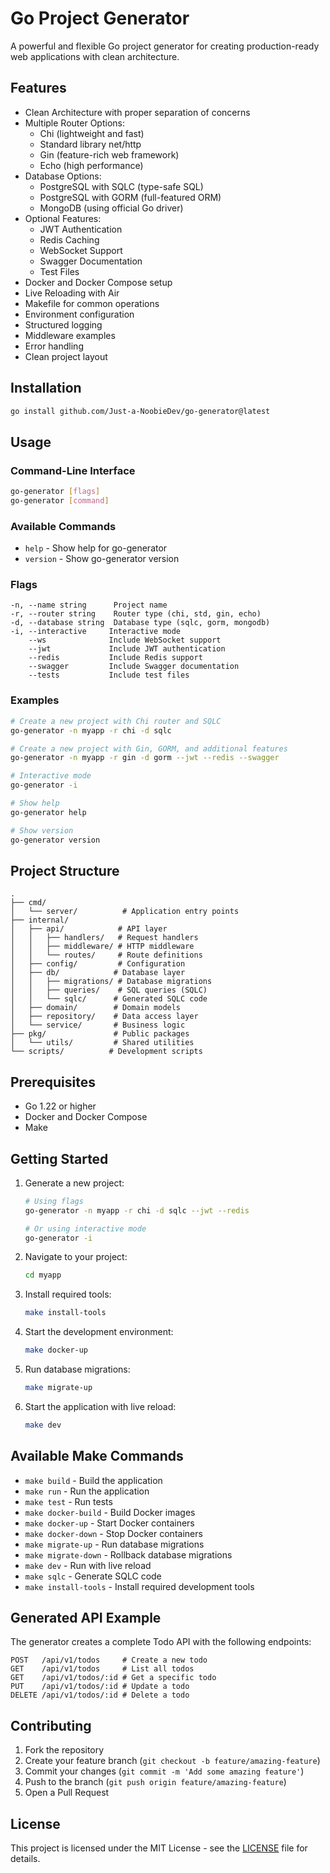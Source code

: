 # Go Project Generator

A powerful and flexible Go project generator for creating production-ready web applications with clean architecture.

## Features

- Clean Architecture with proper separation of concerns
- Multiple Router Options:
  - Chi (lightweight and fast)
  - Standard library net/http
  - Gin (feature-rich web framework)
  - Echo (high performance)
- Database Options:
  - PostgreSQL with SQLC (type-safe SQL)
  - PostgreSQL with GORM (full-featured ORM)
  - MongoDB (using official Go driver)
- Optional Features:
  - JWT Authentication
  - Redis Caching
  - WebSocket Support
  - Swagger Documentation
  - Test Files
- Docker and Docker Compose setup
- Live Reloading with Air
- Makefile for common operations
- Environment configuration
- Structured logging
- Middleware examples
- Error handling
- Clean project layout

## Installation

```bash
go install github.com/Just-a-NoobieDev/go-generator@latest
```

## Usage

### Command-Line Interface

```bash
go-generator [flags]
go-generator [command]
```

### Available Commands

- `help` - Show help for go-generator
- `version` - Show go-generator version

### Flags

```
-n, --name string      Project name
-r, --router string    Router type (chi, std, gin, echo)
-d, --database string  Database type (sqlc, gorm, mongodb)
-i, --interactive     Interactive mode
    --ws              Include WebSocket support
    --jwt             Include JWT authentication
    --redis           Include Redis support
    --swagger         Include Swagger documentation
    --tests           Include test files
```

### Examples

```bash
# Create a new project with Chi router and SQLC
go-generator -n myapp -r chi -d sqlc

# Create a new project with Gin, GORM, and additional features
go-generator -n myapp -r gin -d gorm --jwt --redis --swagger

# Interactive mode
go-generator -i

# Show help
go-generator help

# Show version
go-generator version
```

## Project Structure

```
.
├── cmd/
│   └── server/          # Application entry points
├── internal/
│   ├── api/            # API layer
│   │   ├── handlers/   # Request handlers
│   │   ├── middleware/ # HTTP middleware
│   │   └── routes/     # Route definitions
│   ├── config/         # Configuration
│   ├── db/            # Database layer
│   │   ├── migrations/ # Database migrations
│   │   ├── queries/    # SQL queries (SQLC)
│   │   └── sqlc/      # Generated SQLC code
│   ├── domain/        # Domain models
│   ├── repository/    # Data access layer
│   └── service/       # Business logic
├── pkg/               # Public packages
│   └── utils/         # Shared utilities
└── scripts/          # Development scripts
```

## Prerequisites

- Go 1.22 or higher
- Docker and Docker Compose
- Make

## Getting Started

1. Generate a new project:

   ```bash
   # Using flags
   go-generator -n myapp -r chi -d sqlc --jwt --redis

   # Or using interactive mode
   go-generator -i
   ```

2. Navigate to your project:

   ```bash
   cd myapp
   ```

3. Install required tools:

   ```bash
   make install-tools
   ```

4. Start the development environment:

   ```bash
   make docker-up
   ```

5. Run database migrations:

   ```bash
   make migrate-up
   ```

6. Start the application with live reload:
   ```bash
   make dev
   ```

## Available Make Commands

- `make build` - Build the application
- `make run` - Run the application
- `make test` - Run tests
- `make docker-build` - Build Docker images
- `make docker-up` - Start Docker containers
- `make docker-down` - Stop Docker containers
- `make migrate-up` - Run database migrations
- `make migrate-down` - Rollback database migrations
- `make dev` - Run with live reload
- `make sqlc` - Generate SQLC code
- `make install-tools` - Install required development tools

## Generated API Example

The generator creates a complete Todo API with the following endpoints:

```
POST   /api/v1/todos     # Create a new todo
GET    /api/v1/todos     # List all todos
GET    /api/v1/todos/:id # Get a specific todo
PUT    /api/v1/todos/:id # Update a todo
DELETE /api/v1/todos/:id # Delete a todo
```

## Contributing

1. Fork the repository
2. Create your feature branch (`git checkout -b feature/amazing-feature`)
3. Commit your changes (`git commit -m 'Add some amazing feature'`)
4. Push to the branch (`git push origin feature/amazing-feature`)
5. Open a Pull Request

## License

This project is licensed under the MIT License - see the [LICENSE](LICENSE) file for details.
